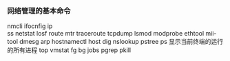 ### 网络管理的基本命令
nmcli 
ifocnfig
ip  
ss
netstat
losf
route
mtr
traceroute
tcpdump
lsmod
modprobe
ethtool
mii-tool
dmesg
arp
hostnamectl
host
dig
nslookup
pstree
ps 显示当前终端的运行的所有进程
top
vmstat
fg
bg
jobs
pgrep
pkill

<!--stackedit_data:
eyJoaXN0b3J5IjpbLTE4MjczOTA0OTEsLTQ3MzQyMzkzMywtMT
A1MTk3NTU3OSwtNjgwMDM3NzcsLTE0Mzc1MTMyODAsLTEwMTE1
NzA5OTUsNzMwOTk4MTE2XX0=
-->